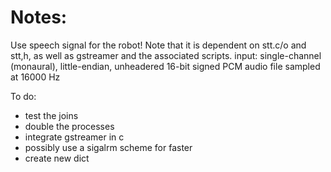 Notes:
================

Use speech signal for the robot! Note that it is dependent on stt.c/o and stt,h, as well as gstreamer and the associated scripts.
input: single-channel (monaural), little-endian, unheadered 16-bit signed PCM audio file sampled at 16000 Hz

To do:
- test the joins
- double the processes
- integrate gstreamer in c
- possibly use a sigalrm scheme for faster
- create new dict
